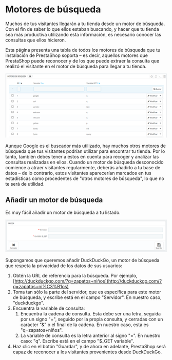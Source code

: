 # Motores de búsqueda

Muchos de tus visitantes llegarán a tu tienda desde un motor de búsqueda. Con el fin de saber lo que ellos estaban buscando, y hacer que tu tienda sea más productiva utilizando esta información, es necesario conocer las consultas que ellos hicieron.

Esta página presenta una tabla de todos los motores de búsqueda que tu instalación de PrestaShop soporta – es decir, aquellos motores que PrestaShop puede reconocer y de los que puede extraer la consulta que realizó el visitante en el motor de búsqueda para llegar a tu tienda.

![](../../../../.gitbook/assets/54265488.png)

Aunque Google es el buscador más utilizado, hay muchos otros motores de búsqueda que tus visitantes podrían utilizar para encontrar tu tienda. Por lo tanto, también debes tener a estos en cuenta para recoger y analizar las consultas realizadas en ellos. Cuando un motor de búsqueda desconocido comience a atraer visitantes regularmente, deberás añadirlo a tu base de datos – de lo contrario, estos visitantes aparecerían marcados en tus estadísticas como procedentes de "otros motores de búsqueda", lo que no te será de utilidad.

## Añadir un motor de búsqueda <a id="Motoresdeb&#xFA;squeda-A&#xF1;adirunmotordeb&#xFA;squeda"></a>

Es muy fácil añadir un motor de búsqueda a tu listado.

![](../../../../.gitbook/assets/54265490.png)

Supongamos que queremos añadir DuckDuckGo, un motor de búsqueda que respeta la privacidad de los datos de sus usuarios:

1. Obtén la URL de referencia para la búsqueda. Por ejemplo, [http://duckduckgo.com/?q=zapatos+niños](http://duckduckgo.com/?q=zapatos+ni%C3%B1os)
2. Toma tan sólo la parte del servidor, que es específica para este motor de búsqueda, y escribe está en el campo "Servidor". En nuestro caso, "duckduckgo".
3. Encuentra la variable de consulta: 
   1. Encuentra la cadena de consulta. Esta debe ser una letra, seguida por un signo "=", seguido por la propia consulta, y cerradas con un carácter "&" o el final de la cadena. En nuestro caso, esta es "q=zapatos+niños".
   2. La variable de consulta es la letra anterior al signo "=". En nuestro caso: "q". Escribe está en el campo "$\_GET variable".
4. Haz clic en el botón "Guardar", y de ahora en adelante, PrestaShop será capaz de reconocer a los visitantes provenientes desde DuckDuckGo.


